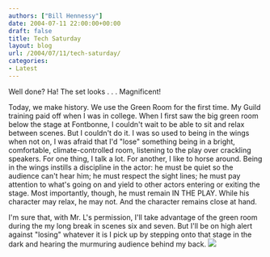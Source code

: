 ```yaml
---
authors: ["Bill Hennessy"]
date: 2004-07-11 22:00:00+00:00
draft: false
title: Tech Saturday
layout: blog
url: /2004/07/11/tech-saturday/
categories:
- Latest
---
```


Well done?  Ha!  The set looks . . . Magnificent!    
  
Today, we make history.  We use the Green Room for the first time.  My Guild training paid off when I was in college.  When I first saw the big green room below the stage at Fontbonne, I couldn't wait to be able to sit and relax between scenes.  But I couldn't do it.  I was so used to being in the wings when not on, I was afraid that I'd "lose" something being in a bright, comfortable, climate-controlled room, listening to the play over crackling speakers.  For one thing, I talk a lot.  For another, I like to horse around.  Being in the wings instills a discipline in the actor:  he must be quiet so the audience can't hear him; he must respect the sight lines; he must pay attention to what's going on and yield to other actors entering or exiting the stage.  Most importantly, though, he must remain IN THE PLAY.  While his character may relax, he may not.  And the character remains close at hand.    
  
I'm sure that, with Mr. L's permission, I'll take advantage of the green room during the my long break in scenes six and seven.   But I'll be on high alert against "losing" whatever it is I pick up by stepping onto that stage in the dark and hearing the murmuring audience behind my back. ![](https://blog.billhennessy.com/aggbug.aspx?PostID=694)

